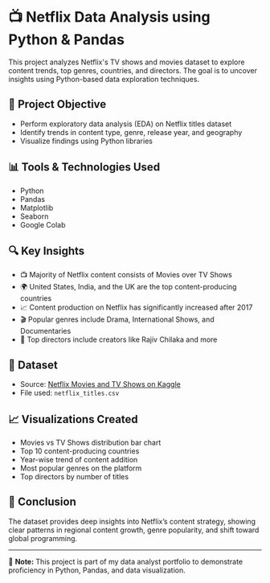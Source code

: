 # 📺 Netflix Data Analysis using Python & Pandas

This project analyzes Netflix's TV shows and movies dataset to explore content trends, top genres, countries, and directors. The goal is to uncover insights using Python-based data exploration techniques.

## 🎯 Project Objective
- Perform exploratory data analysis (EDA) on Netflix titles dataset
- Identify trends in content type, genre, release year, and geography
- Visualize findings using Python libraries

## 📊 Tools & Technologies Used
- Python
- Pandas
- Matplotlib
- Seaborn
- Google Colab

## 🔍 Key Insights
- 📺 Majority of Netflix content consists of Movies over TV Shows  
- 🌍 United States, India, and the UK are the top content-producing countries  
- 📈 Content production on Netflix has significantly increased after 2017  
- 🎬 Popular genres include Drama, International Shows, and Documentaries  
- 🎥 Top directors include creators like Rajiv Chilaka and more  

## 📁 Dataset
- Source: [Netflix Movies and TV Shows on Kaggle](https://www.kaggle.com/datasets/shivamb/netflix-shows)
- File used: `netflix_titles.csv`

## 📈 Visualizations Created
- Movies vs TV Shows distribution bar chart  
- Top 10 content-producing countries  
- Year-wise trend of content addition  
- Most popular genres on the platform  
- Top directors by number of titles  

## 📌 Conclusion
The dataset provides deep insights into Netflix’s content strategy, showing clear patterns in regional content growth, genre popularity, and shift toward global programming.

---

📎 **Note:** This project is part of my data analyst portfolio to demonstrate proficiency in Python, Pandas, and data visualization.

